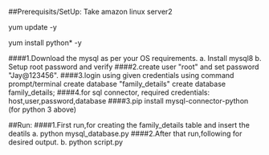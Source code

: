##Prerequisits/SetUp:
Take amazon linux server2 


yum update -y 


yum install python* -y 


####1.Download the mysql as per your OS requirements.
      a. Install mysql8 
      b. Setup root password and verify 
####2.create user "root" and set password "Jay@123456".
####3.login using given credentials using command prompt/terminal create database "family_details" 
create database family_details;
####4.for sql connector, required credentials: host,user,password,database
####3.pip install mysql-connector-python (for python 3 above)

##Run:
####1.First run,for creating the family_details table and insert the deatils
     a. python mysql_database.py 
####2.After that run,following for desired output.
     b. python script.py

